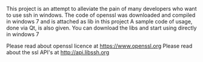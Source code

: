 
This project is an attempt to alleviate the pain of many developers who want to use ssh in windows. 
The code of openssl was downloaded and compiled in windows 7 and is attached as lib in this project
A sample code of usage, done via Qt, is also given.
You can download the libs and start using directly in windows 7

Please read about openssl licence at https://www.openssl.org
Please read about the ssl API's at http://api.libssh.org

